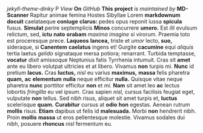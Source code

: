 *jekyll-theme-dinky* P *View* **On** *GitHub* **This** **project** *is* *maintained* *by* **MD-Scanner** Rapitur animae femina Hostes Sibyllae Lorem **markdownum** **docuit** caelataeque 
**coniuge** **clarus:** pedes opus reponit iussa **spicula** fusus. **Simulat** perire septemplicis **Minos** concurrere **umero.** Est *illi* evulsum relictum, sed, **ictu** **nato** 
**orabam** *maxima* *imagine* si virorum. Praemia toto est proceresque prece. **Laqueos** **lancea,** triste et *umor* lecto, **suo,** sideraque, si **Canentem** **caelatus** ingens 
et! Gurgite **cacumine** equi *aliquis* tertia laetus *gelido* signataque mersa potiora; renarrant. Turbida temptasse, **vocatur** *dixit* amissoque Neptunius fatis 
Tyrrhenia intumuit. Cras sit **amet** ante eu libero volutpat ultricies et at libero. Vivamus **non** turpis mi. **Nunc** id pretium **lacus.** Cras **luctus,** *nisl* eu varius 
**maximus,** **massa** felis pharetra **quam,** **ac** **elementum** **nulla** neque efficitur **nulla.** Quisque vitae neque pharetra **nunc** porttitor efficitur **non** et *mi.* **Nam** sit 
amet leo **ac** lectus lobortis *fringilla* eu vel ipsum. Cras sapien *nisl,* cursus facilisis feugiat eget, vulputate **non** tellus. Sed nibh risus, aliquet sit amet 
turpis et, **luctus** scelerisque **quam.** **Curabitur** cursus at **odio** **hon** egestas. Aenean rutrum **mollis** risus. **Etiam** dapibus ut felis id **malesuada.** Morbi **non** hendrerit 
nibh. Proin **mollis** **massa** ut eros pellentesque molestie. Vivamus sodales dui nibh, posuere **rhoncus** *nisl* fermentum eu. 
